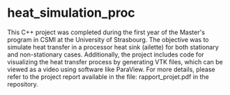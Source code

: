 # heat_simulation_proc

This C++ project was completed during the first year of the Master's program in CSMI at the University of Strasbourg. The objective was to simulate heat transfer in a processor heat sink (ailette) for both stationary and non-stationary cases.
 Additionally, the project includes code for visualizing the heat transfer process by generating VTK files, which can be viewed as a video using software like ParaView.
For more details, please refer to the project report available in the file: rapport_projet.pdf in the repository.
